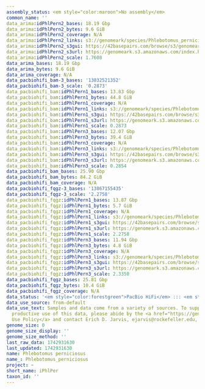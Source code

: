 ```yaml
---
assembly_status: <em style="color:maroon">No assembly</em>
common_name: ''
data_arima:idPhlPern2_bases: 18.19 Gbp
data_arima:idPhlPern2_bytes: 9.6 GiB
data_arima:idPhlPern2_coverage: N/A
data_arima:idPhlPern2_links: s3://genomeark/species/Phlebotomus_perniciosus/idPhlPern2/genomic_data/arima/<br>
data_arima:idPhlPern2_s3gui: https://42basepairs.com/browse/s3/genomeark/species/Phlebotomus_perniciosus/idPhlPern2/genomic_data/arima/
data_arima:idPhlPern2_s3url: https://genomeark.s3.amazonaws.com/index.html?prefix=species/Phlebotomus_perniciosus/idPhlPern2/genomic_data/arima/
data_arima:idPhlPern2_scale: 1.7608
data_arima_bases: 18.19 Gbp
data_arima_bytes: 9.6 GiB
data_arima_coverage: N/A
data_pacbiohifi_bam-3_bases: '13832521352'
data_pacbiohifi_bam-3_scale: '0.2873'
data_pacbiohifi_bam:idPhlPern1_bases: 13.83 Gbp
data_pacbiohifi_bam:idPhlPern1_bytes: 44.8 GiB
data_pacbiohifi_bam:idPhlPern1_coverage: N/A
data_pacbiohifi_bam:idPhlPern1_links: s3://genomeark/species/Phlebotomus_perniciosus/idPhlPern1/genomic_data/pacbio_hifi/<br>
data_pacbiohifi_bam:idPhlPern1_s3gui: https://42basepairs.com/browse/s3/genomeark/species/Phlebotomus_perniciosus/idPhlPern1/genomic_data/pacbio_hifi/
data_pacbiohifi_bam:idPhlPern1_s3url: https://genomeark.s3.amazonaws.com/index.html?prefix=species/Phlebotomus_perniciosus/idPhlPern1/genomic_data/pacbio_hifi/
data_pacbiohifi_bam:idPhlPern1_scale: 0.2873
data_pacbiohifi_bam:idPhlPern3_bases: 12.07 Gbp
data_pacbiohifi_bam:idPhlPern3_bytes: 39.4 GiB
data_pacbiohifi_bam:idPhlPern3_coverage: N/A
data_pacbiohifi_bam:idPhlPern3_links: s3://genomeark/species/Phlebotomus_perniciosus/idPhlPern3/genomic_data/pacbio_hifi/<br>
data_pacbiohifi_bam:idPhlPern3_s3gui: https://42basepairs.com/browse/s3/genomeark/species/Phlebotomus_perniciosus/idPhlPern3/genomic_data/pacbio_hifi/
data_pacbiohifi_bam:idPhlPern3_s3url: https://genomeark.s3.amazonaws.com/index.html?prefix=species/Phlebotomus_perniciosus/idPhlPern3/genomic_data/pacbio_hifi/
data_pacbiohifi_bam:idPhlPern3_scale: 0.2854
data_pacbiohifi_bam_bases: 25.90 Gbp
data_pacbiohifi_bam_bytes: 84.2 GiB
data_pacbiohifi_bam_coverage: N/A
data_pacbiohifi_fqgz-3_bases: '13867155435'
data_pacbiohifi_fqgz-3_scale: '2.2758'
data_pacbiohifi_fqgz:idPhlPern1_bases: 13.87 Gbp
data_pacbiohifi_fqgz:idPhlPern1_bytes: 5.7 GiB
data_pacbiohifi_fqgz:idPhlPern1_coverage: N/A
data_pacbiohifi_fqgz:idPhlPern1_links: s3://genomeark/species/Phlebotomus_perniciosus/idPhlPern1/genomic_data/pacbio_hifi/<br>
data_pacbiohifi_fqgz:idPhlPern1_s3gui: https://42basepairs.com/browse/s3/genomeark/species/Phlebotomus_perniciosus/idPhlPern1/genomic_data/pacbio_hifi/
data_pacbiohifi_fqgz:idPhlPern1_s3url: https://genomeark.s3.amazonaws.com/index.html?prefix=species/Phlebotomus_perniciosus/idPhlPern1/genomic_data/pacbio_hifi/
data_pacbiohifi_fqgz:idPhlPern1_scale: 2.2758
data_pacbiohifi_fqgz:idPhlPern3_bases: 11.94 Gbp
data_pacbiohifi_fqgz:idPhlPern3_bytes: 4.8 GiB
data_pacbiohifi_fqgz:idPhlPern3_coverage: N/A
data_pacbiohifi_fqgz:idPhlPern3_links: s3://genomeark/species/Phlebotomus_perniciosus/idPhlPern3/genomic_data/pacbio_hifi/<br>
data_pacbiohifi_fqgz:idPhlPern3_s3gui: https://42basepairs.com/browse/s3/genomeark/species/Phlebotomus_perniciosus/idPhlPern3/genomic_data/pacbio_hifi/
data_pacbiohifi_fqgz:idPhlPern3_s3url: https://genomeark.s3.amazonaws.com/index.html?prefix=species/Phlebotomus_perniciosus/idPhlPern3/genomic_data/pacbio_hifi/
data_pacbiohifi_fqgz:idPhlPern3_scale: 2.3350
data_pacbiohifi_fqgz_bases: 25.81 Gbp
data_pacbiohifi_fqgz_bytes: 10.4 GiB
data_pacbiohifi_fqgz_coverage: N/A
data_status: '<em style="color:forestgreen">PacBio HiFi</em> ::: <em style="color:forestgreen">Arima</em>'
data_use_source: from-default
data_use_text: Samples and data come from a variety of sources. To support fair and
  productive use of this data, please abide by the <a href="https://genome10k.soe.ucsc.edu/data-use-policies/">Data
  Use Policy</a> and contact Erich D. Jarvis, ejarvis@rockefeller.edu, with any questions.
genome_size: 0
genome_size_display: ''
genome_size_method: ''
last_raw_data: 1742931630
last_updated: 1742931630
name: Phlebotomus perniciosus
name_: Phlebotomus_perniciosus
project: ~
short_name: iPhlPer
taxon_id: ''
---
```

